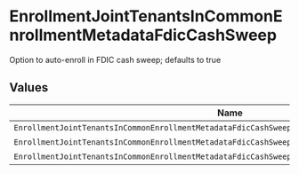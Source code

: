 # EnrollmentJointTenantsInCommonEnrollmentMetadataFdicCashSweep

Option to auto-enroll in FDIC cash sweep; defaults to true


## Values

| Name                                                                                              | Value                                                                                             |
| ------------------------------------------------------------------------------------------------- | ------------------------------------------------------------------------------------------------- |
| `EnrollmentJointTenantsInCommonEnrollmentMetadataFdicCashSweepAutoEnrollFdicCashSweepUnspecified` | AUTO_ENROLL_FDIC_CASH_SWEEP_UNSPECIFIED                                                           |
| `EnrollmentJointTenantsInCommonEnrollmentMetadataFdicCashSweepFdicCashSweepEnroll`                | FDIC_CASH_SWEEP_ENROLL                                                                            |
| `EnrollmentJointTenantsInCommonEnrollmentMetadataFdicCashSweepFdicCashSweepDecline`               | FDIC_CASH_SWEEP_DECLINE                                                                           |